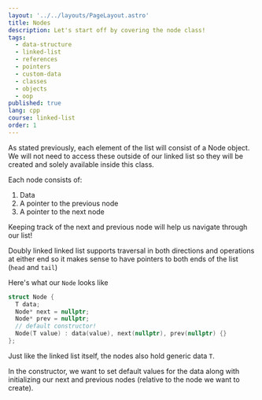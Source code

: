 ```yaml
---
layout: '../../layouts/PageLayout.astro'
title: Nodes
description: Let's start off by covering the node class!
tags:
  - data-structure
  - linked-list
  - references
  - pointers
  - custom-data
  - classes
  - objects
  - oop
published: true
lang: cpp
course: linked-list
order: 1
---
```


As stated previously, each element of the list will consist of a Node object. We will not need to access these outside of our linked list so they will be created and solely available inside this class.

Each node consists of:
  1. Data
  2. A pointer to the previous node
  3. A pointer to the next node

Keeping track of the next and previous node will help us navigate through our list!

Doubly linked linked list supports traversal in both directions and operations at either end so it makes sense to have pointers to both ends of the list (`head` and `tail`)

Here's what our `Node` looks like
```cpp
struct Node {
  T data;
  Node* next = nullptr;
  Node* prev = nullptr;
  // default constructor!
  Node(T value) : data(value), next(nullptr), prev(nullptr) {}
};
```

Just like the linked list itself, the nodes also hold generic data `T`.

In the constructor, we want to set default values for the data along with initializing our next and previous nodes (relative to the node we want to create).